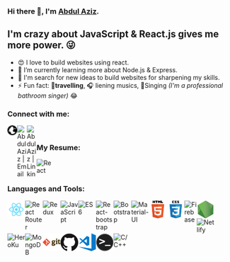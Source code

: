 ### Hi there 👋, I'm  [Abdul Aziz](https://abdulazizmiazi.github.io/mypage/mypage.html).
## I'm crazy about JavaScript & React.js gives me more power. 😜

- 😍 I love to build websites using react.
- 🌱 I’m currently learning more about Node.js & Express.
- 🤔 I'm search for new ideas to build websites for sharpening my skills.
- ⚡ Fun fact: **🎒travelling**, 🎧 liening musics, 🎤Singing *(I'm a professional bathroom singer)* 😂

### Connect with me:
[<img align="left" alt="abdulaziz.com" width="22px" src="https://raw.githubusercontent.com/iconic/open-iconic/master/svg/globe.svg" />](https://abdulazizmiazi.github.io/mypage/mypage.html)
[<img align="left" alt="Abdul Aziz | Email" width="22px" src="https://cdn.jsdelivr.net/npm/simple-icons@v3/icons/gmail.svg" />](mailto:abdulaziz31416@gmail.com)
[<img align="left" alt="Abdul Aziz | Linkin" width="22px" src="https://cdn.jsdelivr.net/npm/simple-icons@3.12.1/icons/linkedin.svg" />](https://www.linkedin.com/in/abdulazizmiazi/)
<br>

### My Resume: 
[<img align="left" alt="React" width="40px" src="https://www.flaticon.com/svg/static/icons/svg/888/888071.svg" />](https://drive.google.com/file/d/1H_IqfLPTNuFqTma2nhl8dRPuxuq6sw5b/view?usp=sharing)
<br>
<br>

### Languages and Tools:
[<img align="left" alt="React" width="40px" src="https://raw.githubusercontent.com/github/explore/80688e429a7d4ef2fca1e82350fe8e3517d3494d/topics/react/react.png" />]()
[<img align="left" alt="React Router" width="40px" src="https://cdn.jsdelivr.net/npm/simple-icons@3.12.1/icons/reactrouter.svg" />]()
[<img align="left" alt="Redux" width="40px" src="https://cdn.jsdelivr.net/npm/simple-icons@3.12.1/icons/redux.svg" />]()
[<img align="left" alt="JavaScript" width="40px" src="https://c7.uihere.com/files/793/545/309/javascript-programmer-node-js-web-application-vector-markup-language-thumb.jpg" />]()
[<img align="left" alt="ES6" width="40px" src="https://miro.medium.com/max/375/1*qsMH3spHzOErEBvK0-fKWw@2x.jpeg" />]()
[<img align="left" alt="React-bootstrap" width="40px" src="https://i2.wp.com/blog.logrocket.com/wp-content/uploads/2018/05/react-bootstrap-tutorial.png?w=544&ssl=1" />]()
[<img align="left" alt="Bootstrap" width="40px" src="http://cdn.logoeps.net/wp-content/uploads/2016/12/bootstrap-logo-600x600.png" />]()
[<img align="left" alt="Material-UI" width="40px" src="https://cdn.jsdelivr.net/npm/simple-icons@3.12.1/icons/material-ui.svg" />]()
[<img align="left" alt="HTML5" width="40px" src="https://raw.githubusercontent.com/github/explore/80688e429a7d4ef2fca1e82350fe8e3517d3494d/topics/html/html.png" />]()
[<img align="left" alt="CSS3" width="40px" src="https://raw.githubusercontent.com/github/explore/80688e429a7d4ef2fca1e82350fe8e3517d3494d/topics/css/css.png" />]()

[<img align="left" alt="Firebase" width="28px" src="https://firebase.google.com/downloads/brand-guidelines/SVG/logo-logomark.svg" />]()
[<img align="left" alt="Node.js" width="40px" src="https://raw.githubusercontent.com/github/explore/80688e429a7d4ef2fca1e82350fe8e3517d3494d/topics/nodejs/nodejs.png" />]()
[<img align="left" alt="Netlify" width="40px" src="https://cdn.jsdelivr.net/npm/simple-icons@3.12.1/icons/netlify.svg" />]()
[<img align="left" alt="HeroKu" width="40px" src="https://cdn.jsdelivr.net/npm/simple-icons@3.12.1/icons/heroku.svg" />]()
[<img align="left" alt="MongoDB" width="40px" src="https://cdn.jsdelivr.net/npm/simple-icons@3.12.1/icons/mongodb.svg" />]()
[<img align="left" alt="Git" width="40px" src="https://raw.githubusercontent.com/github/explore/80688e429a7d4ef2fca1e82350fe8e3517d3494d/topics/git/git.png" />]()
[<img align="left" alt="GitHub" width="40px" src="https://raw.githubusercontent.com/github/explore/78df643247d429f6cc873026c0622819ad797942/topics/github/github.png" />]()
[<img align="left" alt="Visual Studio Code" width="40px" src="https://raw.githubusercontent.com/github/explore/80688e429a7d4ef2fca1e82350fe8e3517d3494d/topics/visual-studio-code/visual-studio-code.png" />]()
[<img align="left" alt="terminal" width="40px" src="https://raw.githubusercontent.com/github/explore/80688e429a7d4ef2fca1e82350fe8e3517d3494d/topics/terminal/terminal.png" />]()
[<img align="left" alt="C/C++" width="40px" src="https://cdn.jsdelivr.net/npm/simple-icons@3.12.1/icons/cplusplus.svg" />]()

<br>
<br>
